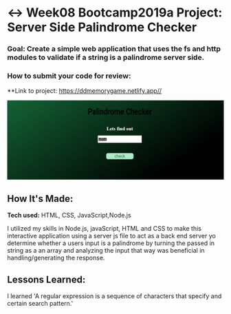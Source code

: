 # ↔️ Week08 Bootcamp2019a Project: Server Side Palindrome Checker

### Goal: Create a simple web application that uses the fs and http modules to validate if a string is a palindrome server side.

### How to submit your code for review:
**Link to project: https://ddmemorygame.netlify.app//
 
![snip](sc.PNG)
 
## How It's Made:
 
**Tech used:** HTML, CSS, JavaScript,Node.js
 
 
I utilized my skills in Node.js, javaScript, HTML and CSS to make this interactive application using a server js file to act as a back end server yo determine whether a users input is a palindrome by turning the passed in string as a an array and analyzing the input that way was beneficial in handling/generating the response.
## Lessons Learned:
I learned 'A regular expression is a sequence of characters that specify and certain search pattern.'
